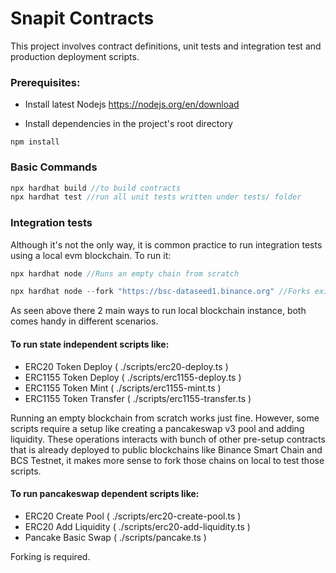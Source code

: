 # Snapit Contracts

This project involves contract definitions, unit tests and integration test and production deployment scripts.

### Prerequisites:

- Install latest Nodejs https://nodejs.org/en/download

- Install dependencies in the project's root directory

```
npm install
```

### Basic Commands

```javascript
npx hardhat build //to build contracts
npx hardhat test //run all unit tests written under tests/ folder
```

### Integration tests

Although it's not the only way, it is common practice to run integration tests using a local evm blockchain. To run it:

```javascript
npx hardhat node //Runs an empty chain from scratch

npx hardhat node --fork "https://bsc-dataseed1.binance.org" //Forks existing blockchain (Binance Testnet) from latest block and runs on local
```

As seen above there 2 main ways to run local blockchain instance, both comes handy in different scenarios.

#### To run state independent scripts like:

- ERC20 Token Deploy ( ./scripts/erc20-deploy.ts )
- ERC1155 Token Deploy ( ./scripts/erc1155-deploy.ts )
- ERC1155 Token Mint ( ./scripts/erc1155-mint.ts )
- ERC1155 Token Transfer ( ./scripts/erc1155-transfer.ts )

Running an empty blockchain from scratch works just fine. However, some scripts require a setup like creating a pancakeswap v3 pool and adding liquidity. These operations interacts with bunch of other pre-setup contracts that is already deployed to public blockchains like Binance Smart Chain and BCS Testnet, it makes more sense to fork those chains on local to test those scripts.

#### To run pancakeswap dependent scripts like:

- ERC20 Create Pool ( ./scripts/erc20-create-pool.ts )
- ERC20 Add Liquidity ( ./scripts/erc20-add-liquidity.ts )
- Pancake Basic Swap ( ./scripts/pancake.ts )

Forking is required.
